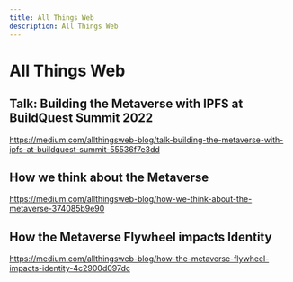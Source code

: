 ```yaml
---
title: All Things Web
description: All Things Web
---
```

# All Things Web



## Talk: Building the Metaverse with IPFS at BuildQuest Summit 2022 

https://medium.com/allthingsweb-blog/talk-building-the-metaverse-with-ipfs-at-buildquest-summit-55536f7e3dd



## How we think about the Metaverse
https://medium.com/allthingsweb-blog/how-we-think-about-the-metaverse-374085b9e90



## How the Metaverse Flywheel impacts Identity
https://medium.com/allthingsweb-blog/how-the-metaverse-flywheel-impacts-identity-4c2900d097dc
